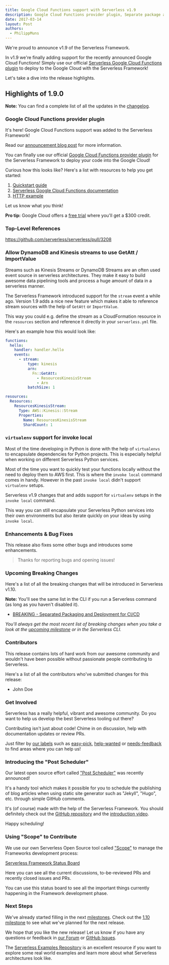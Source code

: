 ```yaml
---
title: Google Cloud Functions support with Serverless v1.9
description: Google Cloud Functions provider plugin, Separate package and deploy commands, bug fixes and improvements in the Serverless Framework v1.9 release.
date: 2017-03-14
layout: Post
authors:
  - PhilippMuns
---
```


We're proud to announce v1.9 of the Serverless Framework.

In v1.9 we're finally adding support for the recently announced Google Cloud Functions! Simply use our official [Serverless Google Cloud Functions plugin](https://github.com/serverless/serverless-google-cloudfunctions) to deploy to the Google Cloud with the Serverless Framework!

Let's take a dive into the release highlights.

## Highlights of 1.9.0

**Note:** You can find a complete list of all the updates in the [changelog](https://github.com/serverless/serverless/blob/master/CHANGELOG.md).

### Google Cloud Functions provider plugin

It's here! Google Cloud Functions support was added to the Serverless Framework!

Read our [announcement blog post](https://serverless.com/blog/google/) for more information.

You can finally use our official [Google Cloud Functions provider plugin](https://github.com/serverless/serverless-google-cloudfunctions) for the Serverless Framework to deploy your code into the Google Cloud!

Curious how this looks like? Here's a list with resources to help you get started:

1. [Quickstart guide](https://serverless.com/framework/docs/providers/google/guide/quickstart/)
2. [Serverless Google Cloud Functions documentation](https://serverless.com/framework/docs/providers/google/)
3. [HTTP example](https://github.com/serverless/examples/tree/master/google-node-simple-http-endpoint)

Let us know what you think!

**Pro tip:** Google Cloud offers a [free trial](https://cloud.google.com/free) where you'll get a $300 credit.

### Top-Level References

https://github.com/serverless/serverless/pull/3208

### Allow DynamoDB and Kinesis streams to use GetAtt / ImportValue

Streams such as Kinesis Streams or DynamoDB Streams are an often used event source in serverless architectures. They make it easy to build awesome data pipelining tools and process a huge amount of data in a serverless manner.

The Serverless Framework introduced support for the `stream` event a while ago. Version 1.9 adds a nice new feature which makes it able to reference stream sources with the help of `GetAtt` or `ImportValue`.

This way you could e.g. define the stream as a CloudFormation resource in the `resources` section and reference it directly in your `serverless.yml` file.

Here's an example how this would look like:

```yml
functions:
  hello:
    handler: handler.hello
    events:
      - stream:
          type: kinesis
          arn:
            Fn::GetAtt:
              - ResourcesKinesisStream
              - Arn
          batchSize: 1

resources:
  Resources:
    ResourcesKinesisStream:
      Type: AWS::Kinesis::Stream
      Properties:
        Name: ResourcesKinesisStream
        ShardCount: 1
```

### `virtualenv` support for invoke local

Most of the time developing in Python is done with the help of `virtualenvs` to encapsulate dependencies for Python projects. This is especially helpful when working on different Serverless Python services.

Most of the time you want to quickly test your functions locally without the need to deploy them to AWS first. This is where the `invoke local` command comes in handy. However in the past `invoke local` didn't support `virtualenv` setups.

Serverless v1.9 changes that and adds support for `virtualenv` setups in the `invoke local` command.

This way you can still encapsulate your Serverless Python services into their own environments but also iterate quickly on your ideas by using `invoke local`.

### Enhancements & Bug Fixes

This release also fixes some other bugs and introduces some enhancements.

> Thanks for reporting bugs and opening issues!

### Upcoming Breaking Changes

Here's a list of all the breaking changes that will be introduced in Serverless v1.10.

**Note:** You'll see the same list in the CLI if you run a Serverless command (as long as you haven't disabled it).

- [BREAKING - Separated Packaging and Deployment for CI/CD](https://github.com/serverless/serverless/pull/3344)

*You'll always get the most recent list of breaking changes when you take a look at the [upcoming milestone](https://github.com/serverless/serverless/milestones) or in the Serverless CLI.*

### Contributors

This release contains lots of hard work from our awesome community and wouldn't have been possible without passionate people contributing to Serverless.

Here's a list of all the contributors who've submitted changes for this release:

- John Doe

### Get Involved

Serverless has a really helpful, vibrant and awesome community. Do you want to help us develop the best Serverless tooling out there?

Contributing isn't just about code! Chime in on discussion, help with documentation updates or review PRs.

Just filter by [our labels](https://github.com/serverless/serverless/labels) such as [easy-pick](https://github.com/serverless/serverless/issues?q=is%3Aopen+is%3Aissue+label%3Astatus%2Feasy-pick), [help-wanted](https://github.com/serverless/serverless/issues?q=is%3Aopen+is%3Aissue+label%3Astatus%2Fhelp-wanted) or [needs-feedback](https://github.com/serverless/serverless/labels/stage%2Fneeds-feedback) to find areas where you can help us!

### Introducing the "Post Scheduler"

Our latest open source effort called ["Post Scheduler"](https://github.com/serverless/post-scheduler) was recently announced! 

It's a handy tool which makes it possible for you to schedule the publishing of blog articles when using static site generator such as "Jekyll", "Hugo", etc. through simple GitHub comments.

It's (of course) made with the help of the Serverless Framework. You should definitely check out the [GitHub repository](https://github.com/serverless/post-scheduler) and the [introduction video](https://www.youtube.com/watch?v=YETxuhexZY4).

Happy scheduling!

### Using "Scope" to Contribute

We use our own Serverless Open Source tool called ["Scope"](https://github.com/serverless/scope) to manage the Frameworks development process:

[Serverless Framework Status Board](https://serverless.com/framework/status/)

Here you can see all the current discussions, to-be-reviewed PRs and recently closed issues and PRs.

You can use this status board to see all the important things currently happening in the Framework development phase.

### Next Steps

We've already started filling in the next [milestones](https://github.com/serverless/serverless/milestones). Check out the [1.10 milestone](https://github.com/serverless/serverless/milestone/25) to see what we've planned for the next release.

We hope that you like the new release! Let us know if you have any questions or feedback in [our Forum](http://forum.serverless.com/) or [GitHub Issues](https://github.com/serverless/serverless/issues).

The [Serverless Examples Repository](https://github.com/serverless/examples) is an excellent resource if you want to explore some real world examples and learn more about what Serverless architectures look like.
